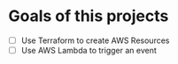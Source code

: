 # Goals of this projects

- [ ] Use Terraform to create AWS Resources
- [ ] Use AWS Lambda to trigger an event
